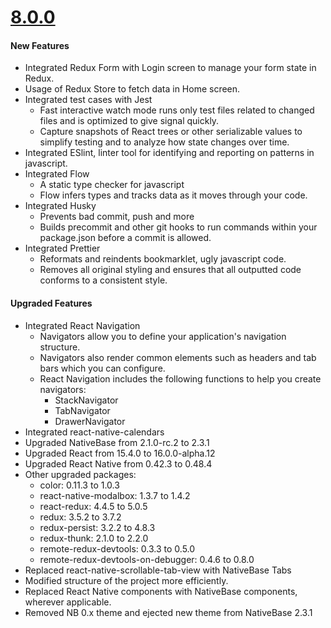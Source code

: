 # [8.0.0](http://gitstrap.com/strapmobile/NativeStarterPro/blob/v8.0.0/React-Native/ChangeLog.md)

#### New Features

*	Integrated Redux Form with Login screen to manage your form state in Redux.
*	Usage of Redux Store to fetch data in Home screen.
*	Integrated test cases with Jest
	*	Fast interactive watch mode runs only test files related to changed files and is optimized to give signal quickly.
	*	Capture snapshots of React trees or other serializable values to simplify testing and to analyze how state changes over time.
*	Integrated ESlint, linter tool for identifying and reporting on patterns in javascript.
* 	Integrated Flow
	*	A static type checker for javascript
	*	Flow infers types and tracks data as it moves through your code.
*	Integrated Husky
	*	Prevents bad commit, push and more
	*	Builds precommit and other git hooks to run commands within your package.json before a commit is allowed.
*	Integrated Prettier
	*	Reformats and reindents bookmarklet, ugly javascript code.
	*	Removes all original styling and ensures that all outputted code conforms to a consistent style.


#### Upgraded Features

*	Integrated React Navigation
	*	Navigators allow you to define your application's navigation structure. 
	*	Navigators also render common elements such as headers and tab bars which you can configure.
	*	React Navigation includes the following functions to help you create navigators:
		*	StackNavigator
		*	TabNavigator
		*	DrawerNavigator
*   Integrated react-native-calendars
*	Upgraded NativeBase from 2.1.0-rc.2 to 2.3.1
*	Upgraded React from 15.4.0 to 16.0.0-alpha.12
*	Upgraded React Native from 0.42.3 to 0.48.4
*	Other upgraded packages:
    *   color: 0.11.3 to 1.0.3
    *   react-native-modalbox: 1.3.7 to 1.4.2
	*	react-redux: 4.4.5 to 5.0.5
	*	redux: 3.5.2 to 3.7.2
	*	redux-persist: 3.2.2 to 4.8.3
    *   redux-thunk: 2.1.0 to 2.2.0
    *   remote-redux-devtools: 0.3.3 to 0.5.0
	*	remote-redux-devtools-on-debugger: 0.4.6 to 0.8.0
*   Replaced react-native-scrollable-tab-view with NativeBase Tabs
*	Modified structure of the project more efficiently.
*   Replaced React Native components with NativeBase components, wherever applicable.
*   Removed NB 0.x theme and ejected new theme from NativeBase 2.3.1

